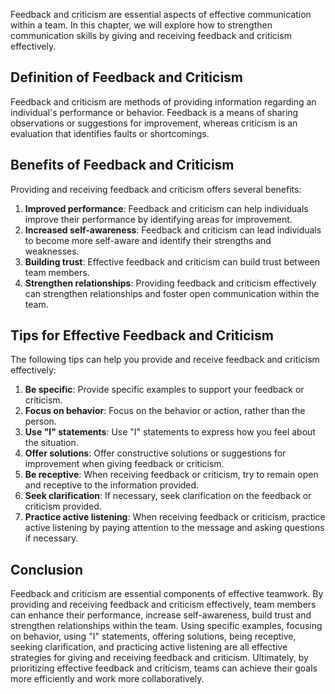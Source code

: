 

Feedback and criticism are essential aspects of effective communication within a team. In this chapter, we will explore how to strengthen communication skills by giving and receiving feedback and criticism effectively.

## Definition of Feedback and Criticism

Feedback and criticism are methods of providing information regarding an individual's performance or behavior. Feedback is a means of sharing observations or suggestions for improvement, whereas criticism is an evaluation that identifies faults or shortcomings.

## Benefits of Feedback and Criticism

Providing and receiving feedback and criticism offers several benefits:

1. **Improved performance**: Feedback and criticism can help individuals improve their performance by identifying areas for improvement.
2. **Increased self-awareness**: Feedback and criticism can lead individuals to become more self-aware and identify their strengths and weaknesses.
3. **Building trust**: Effective feedback and criticism can build trust between team members.
4. **Strengthen relationships**: Providing feedback and criticism effectively can strengthen relationships and foster open communication within the team.

## Tips for Effective Feedback and Criticism

The following tips can help you provide and receive feedback and criticism effectively:

1. **Be specific**: Provide specific examples to support your feedback or criticism.
2. **Focus on behavior**: Focus on the behavior or action, rather than the person.
3. **Use "I" statements**: Use "I" statements to express how you feel about the situation.
4. **Offer solutions**: Offer constructive solutions or suggestions for improvement when giving feedback or criticism.
5. **Be receptive**: When receiving feedback or criticism, try to remain open and receptive to the information provided.
6. **Seek clarification**: If necessary, seek clarification on the feedback or criticism provided.
7. **Practice active listening**: When receiving feedback or criticism, practice active listening by paying attention to the message and asking questions if necessary.

## Conclusion

Feedback and criticism are essential components of effective teamwork. By providing and receiving feedback and criticism effectively, team members can enhance their performance, increase self-awareness, build trust and strengthen relationships within the team. Using specific examples, focusing on behavior, using "I" statements, offering solutions, being receptive, seeking clarification, and practicing active listening are all effective strategies for giving and receiving feedback and criticism. Ultimately, by prioritizing effective feedback and criticism, teams can achieve their goals more efficiently and work more collaboratively.
